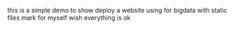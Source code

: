 this is a simple demo to show deploy a website using for bigdata with static files 
mark for myself
wish everything is ok 

